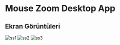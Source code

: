 # Mouse Zoom Desktop App
## Ekran Görüntüleri
![ss1](https://user-images.githubusercontent.com/42480609/103463336-ac5bb580-4d3c-11eb-81e5-abbd147e60de.PNG)
![ss2](https://user-images.githubusercontent.com/42480609/103463341-b41b5a00-4d3c-11eb-98b3-aad410a57601.PNG)
![ss3](https://user-images.githubusercontent.com/42480609/103463345-bbdafe80-4d3c-11eb-82e2-33d3bcab5d73.PNG)


